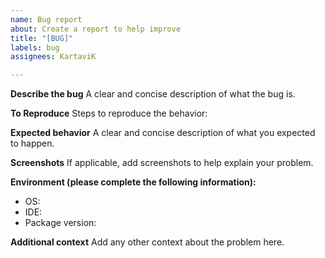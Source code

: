 ```yaml
---
name: Bug report
about: Create a report to help improve
title: "[BUG]"
labels: bug
assignees: KartaviK

---
```


**Describe the bug**
A clear and concise description of what the bug is.

**To Reproduce**
Steps to reproduce the behavior:

**Expected behavior**
A clear and concise description of what you expected to happen.

**Screenshots**
If applicable, add screenshots to help explain your problem.

**Environment (please complete the following information):**
 - OS:
 - IDE:
 - Package version:

**Additional context**
Add any other context about the problem here.
